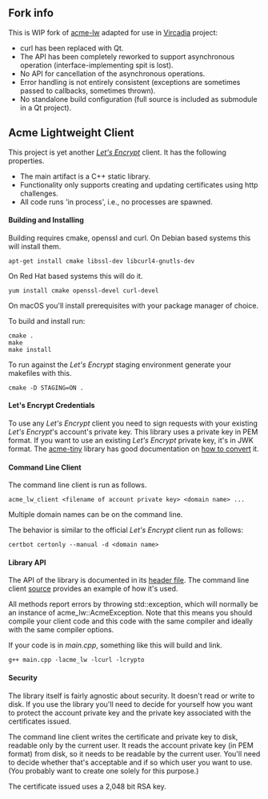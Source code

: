 ## Fork info
This is WIP fork of [acme-lw]() adapted for use in [Vircadia]() project:
- curl has been replaced with Qt.
- The API has been completely reworked to support asynchronous operation (interface-implementing spit is lost).
- No API for cancellation of the asynchronous operations.
- Error handling is not entirely consistent (exceptions are sometimes passed to callbacks, sometimes thrown).
- No standalone build configuration (full source is included as submodule in a Qt project).


## Acme Lightweight Client

This project is yet another [_Let's Encrypt_](https://letsencrypt.org) client. It has the following properties.

* The main artifact is a C++ static library.
* Functionality only supports creating and updating certificates using http challenges.
* All code runs 'in process', i.e., no processes are spawned.

#### Building and Installing

Building requires cmake, openssl and curl. On Debian based systems this will install them.

```
apt-get install cmake libssl-dev libcurl4-gnutls-dev
```

On Red Hat based systems this will do it.

```
yum install cmake openssl-devel curl-devel
```

On macOS you'll install prerequisites with your package manager of choice.

To build and install run:

```
cmake .
make
make install
```

To run against the _Let's Encrypt_ staging environment generate your makefiles with this.

```
cmake -D STAGING=ON .
```

#### Let's Encrypt Credentials

To use any _Let's Encrypt_ client you need to sign requests with your existing _Let's Encrypt_'s account's private key.
This library uses a private key in PEM format. If you want to use an existing _Let's Encrypt_ private key, it's in JWK
format. The [acme-tiny](https://github.com/diafygi/acme-tiny) library has good documentation on
[how to convert](https://github.com/diafygi/acme-tiny#use-existing-lets-encrypt-key) it.

#### Command Line Client

The command line client is run as follows.

```
acme_lw_client <filename of account private key> <domain name> ...
```

Multiple domain names can be on the command line.

The behavior is similar to the official _Let's Encrypt_ client run as follows:

```
certbot certonly --manual -d <domain name>
```

#### Library API

The API of the library is documented in its [header file](lib/acme-lw.h). The command line client [source](main/main.cpp)
provides an example of how it's used.

All methods report errors by throwing std::exception, which will normally be an instance of acme_lw::AcmeException.
Note that this means you should compile your client code and this code with the same compiler and ideally with
the same compiler options.

If your code is in _main.cpp_, something like this will build and link.

```
g++ main.cpp -lacme_lw -lcurl -lcrypto
```

#### Security

The library itself is fairly agnostic about security. It doesn't read or write to disk. If you use the library
you'll need to decide for yourself how you want to protect the account private key and the private key
associated with the certificates issued.

The command line client writes the certificate and private key to disk, readable only by the current user. It
reads the account private key (in PEM format) from disk, so it needs to be readable by the current user.
You'll need to decide whether that's acceptable and if so which user you want to use. (You probably want to
create one solely for this purpose.)

The certificate issued uses a 2,048 bit RSA key.




